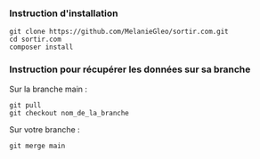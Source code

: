 ### Instruction d'installation ###

```
git clone https://github.com/MelanieGleo/sortir.com.git
cd sortir.com
composer install
```
### Instruction pour récupérer les données sur sa branche ###
Sur la branche main :
```
git pull 
git checkout nom_de_la_branche
```

Sur votre branche : 
```
git merge main
```